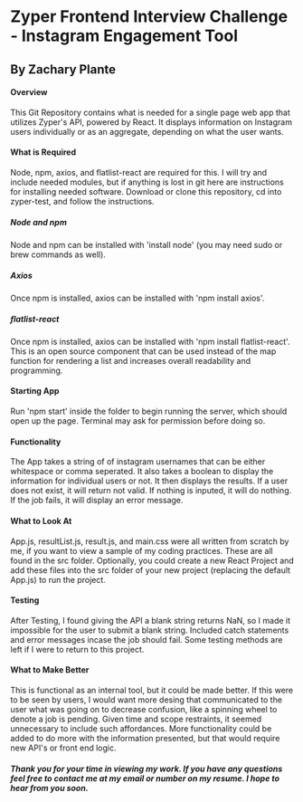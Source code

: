 # Zyper Frontend Interview Challenge - Instagram Engagement Tool
## By Zachary Plante
#### Overview
This Git Repository contains what is needed for a single page web app that utilizes Zyper's API, powered by React. It displays information on Instagram users individually or as an aggregate, depending on what the user wants.
#### What is Required
Node, npm, axios, and flatlist-react are required for this. I will try and include needed modules, but if anything is lost in git here are instructions for installing needed software. Download or clone this repository, cd into zyper-test, and follow the instructions.
##### Node and npm
Node and npm can be installed with 'install node' (you may need sudo or brew commands as well). 
##### Axios
Once npm is installed, axios can be installed with 'npm install axios'.
##### flatlist-react 
Once npm is installed, axios can be installed with 'npm install flatlist-react'. This is an open source component that can be used instead of the map function for rendering a list and increases overall readability and programming.
#### Starting App
Run 'npm start' inside the folder to begin running the server, which should open up the page. Terminal may ask for permission before doing so.
#### Functionality
The App takes a string of of instagram usernames that can be either whitespace or comma seperated. It also takes a boolean to display the information for individual users or not. It then displays the results. If a user does not exist, it will return not valid. If nothing is inputed, it will do nothing. If the job fails, it will display an error message.
#### What to Look At
App.js, resultList.js, result.js, and main.css were all written from scratch by me, if you want to view a sample of my coding practices. These are all found in the src folder. Optionally, you could create a new React Project and add these files into the src folder of your new project (replacing the default App.js) to run the project. 
#### Testing
After Testing, I found giving the API a blank string returns NaN, so I made it impossible for the user to submit a blank string. Included catch statements and error messages incase the job should fail. Some testing methods are left if I were to return to this project.
#### What to Make Better
This is functional as an internal tool, but it could be made better. If this were to be seen by users, I would want more desing that communicated to the user what was going on to decrease confusion, like a spinning wheel to denote a job is pending. Given time and scope restraints, it seemed unnecessary to include such affordances. More functionality could be added to do more with the information presented, but that would require new API's or front end logic.
##### Thank you for your time in viewing my work. If you have any questions feel free to contact me at my email or number on my resume. I hope to hear from you soon.
